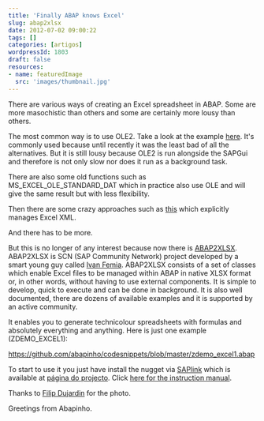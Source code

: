 ```yaml
---
title: 'Finally ABAP knows Excel'
slug: abap2xlsx
date: 2012-07-02 09:00:22
tags: []
categories: [artigos]
wordpressId: 1803
draft: false
resources:
- name: featuredImage
  src: 'images/thumbnail.jpg'
---
```

There are various ways of creating an Excel spreadsheet in ABAP. Some are more masochistic than others and some are certainly more lousy than others.

<!--more-->

The most common way is to use OLE2. Take a look at the example [here][1]. It's commonly used because until recently it was the least bad of all the alternatives. But it is still lousy because OLE2 is run alongside the SAPGui and therefore is not only slow nor does it run as a background task.

There are also some old functions such as MS_EXCEL_OLE_STANDARD_DAT which in practice also use OLE and will give the same result but with less flexibility.

Then there are some crazy approaches such as [this][2] which explicitly manages Excel XML.

And there has to be more.

But this is no longer of any interest because now there is [ABAP2XLSX][3]. ABAP2XLSX is SCN (SAP Community Network) project developed by a smart young guy called [Ivan Femia][4]. ABAP2XLSX consists of a set of classes which enable Excel files to be managed within ABAP in native XLSX format or, in other words, without having to use external components. It is simple to develop, quick to execute and can be done in background. It is also well documented, there are dozens of available examples and it is supported by an active community.

It enables you to generate technicolour spreadsheets with formulas and absolutely everything and anything. Here is just one example (ZDEMO_EXCEL1):

<https://github.com/abapinho/codesnippets/blob/master/zdemo_excel1.abap>

To start to use it you just have install the nugget via [SAPlink][5] which is available at [página do projecto][3]. Click [here for the instruction manual][6].

Thanks to [Filip Dujardin][7] for the photo.

Greetings from Abapinho.

   [1]: http://scn.sap.com/docs/DOC-26034
   [2]: http://wiki.sdn.sap.com/wiki/display/ABAP/Exporting+data+to+Excel+-+XML+to+the+rescue
   [3]: https://cw.sdn.sap.com/cw/groups/abap2xlsx
   [4]: http://www.plinky.it
   [5]: http://code.google.com/p/saplink/
   [6]: https://cw.sdn.sap.com/cw/docs/DOC-137513
   [7]: http://www.filipdujardin.be/
